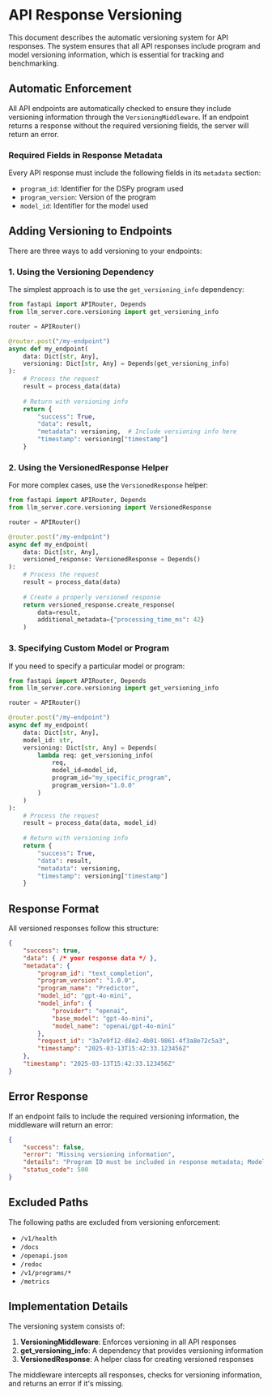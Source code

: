 # API Response Versioning

This document describes the automatic versioning system for API responses. The system ensures that all API responses include program and model versioning information, which is essential for tracking and benchmarking.

## Automatic Enforcement

All API endpoints are automatically checked to ensure they include versioning information through the `VersioningMiddleware`. If an endpoint returns a response without the required versioning fields, the server will return an error.

### Required Fields in Response Metadata

Every API response must include the following fields in its `metadata` section:

- `program_id`: Identifier for the DSPy program used
- `program_version`: Version of the program
- `model_id`: Identifier for the model used

## Adding Versioning to Endpoints

There are three ways to add versioning to your endpoints:

### 1. Using the Versioning Dependency

The simplest approach is to use the `get_versioning_info` dependency:

```python
from fastapi import APIRouter, Depends
from llm_server.core.versioning import get_versioning_info

router = APIRouter()

@router.post("/my-endpoint")
async def my_endpoint(
    data: Dict[str, Any],
    versioning: Dict[str, Any] = Depends(get_versioning_info)
):
    # Process the request
    result = process_data(data)
    
    # Return with versioning info
    return {
        "success": True,
        "data": result,
        "metadata": versioning,  # Include versioning info here
        "timestamp": versioning["timestamp"]
    }
```

### 2. Using the VersionedResponse Helper

For more complex cases, use the `VersionedResponse` helper:

```python
from fastapi import APIRouter, Depends
from llm_server.core.versioning import VersionedResponse

router = APIRouter()

@router.post("/my-endpoint")
async def my_endpoint(
    data: Dict[str, Any],
    versioned_response: VersionedResponse = Depends()
):
    # Process the request
    result = process_data(data)
    
    # Create a properly versioned response
    return versioned_response.create_response(
        data=result,
        additional_metadata={"processing_time_ms": 42}
    )
```

### 3. Specifying Custom Model or Program

If you need to specify a particular model or program:

```python
from fastapi import APIRouter, Depends
from llm_server.core.versioning import get_versioning_info

router = APIRouter()

@router.post("/my-endpoint")
async def my_endpoint(
    data: Dict[str, Any],
    model_id: str,
    versioning: Dict[str, Any] = Depends(
        lambda req: get_versioning_info(
            req, 
            model_id=model_id,
            program_id="my_specific_program",
            program_version="1.0.0"
        )
    )
):
    # Process the request
    result = process_data(data, model_id)
    
    # Return with versioning info
    return {
        "success": True,
        "data": result,
        "metadata": versioning,
        "timestamp": versioning["timestamp"]
    }
```

## Response Format

All versioned responses follow this structure:

```json
{
    "success": true,
    "data": { /* your response data */ },
    "metadata": {
        "program_id": "text_completion",
        "program_version": "1.0.0",
        "program_name": "Predictor",
        "model_id": "gpt-4o-mini", 
        "model_info": {
            "provider": "openai",
            "base_model": "gpt-4o-mini",
            "model_name": "openai/gpt-4o-mini"
        },
        "request_id": "3a7e9f12-d8e2-4b01-9861-4f3a8e72c5a3",
        "timestamp": "2025-03-13T15:42:33.123456Z"
    },
    "timestamp": "2025-03-13T15:42:33.123456Z"
}
```

## Error Response

If an endpoint fails to include the required versioning information, the middleware will return an error:

```json
{
    "success": false,
    "error": "Missing versioning information",
    "details": "Program ID must be included in response metadata; Model ID must be included in response metadata",
    "status_code": 500
}
```

## Excluded Paths

The following paths are excluded from versioning enforcement:

- `/v1/health`
- `/docs`
- `/openapi.json`
- `/redoc`
- `/v1/programs/*`
- `/metrics`

## Implementation Details

The versioning system consists of:

1. **VersioningMiddleware**: Enforces versioning in all API responses
2. **get_versioning_info**: A dependency that provides versioning information
3. **VersionedResponse**: A helper class for creating versioned responses

The middleware intercepts all responses, checks for versioning information, and returns an error if it's missing.